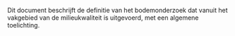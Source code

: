 Dit document beschrijft de definitie van het bodemonderzoek dat vanuit het vakgebied van de milieukwaliteit is uitgevoerd, met een algemene toelichting.
